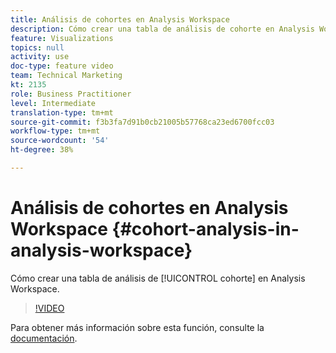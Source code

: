 ```yaml
---
title: Análisis de cohortes en Analysis Workspace
description: Cómo crear una tabla de análisis de cohorte en Analysis Workspace.
feature: Visualizations
topics: null
activity: use
doc-type: feature video
team: Technical Marketing
kt: 2135
role: Business Practitioner
level: Intermediate
translation-type: tm+mt
source-git-commit: f3b3fa7d91b0cb21005b57768ca23ed6700fcc03
workflow-type: tm+mt
source-wordcount: '54'
ht-degree: 38%

---
```



# Análisis de cohortes en Analysis Workspace {#cohort-analysis-in-analysis-workspace}

Cómo crear una tabla de análisis de [!UICONTROL cohorte] en Analysis Workspace.

>[!VIDEO](https://video.tv.adobe.com/v/23990/?quality=12)

Para obtener más información sobre esta función, consulte la [documentación](https://marketing.adobe.com/resources/help/es_ES/analytics/analysis-workspace/cohort_analysis.html).
